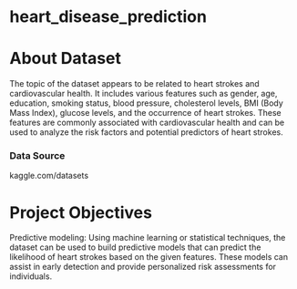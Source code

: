 # heart_disease_prediction
# About Dataset

The topic of the dataset appears to be related to heart strokes and cardiovascular health. It includes various
features such as gender, age, education, smoking status, blood pressure, cholesterol levels, BMI (Body Mass
Index), glucose levels, and the occurrence of heart strokes. These features are commonly associated with
cardiovascular health and can be used to analyze the risk factors and potential predictors of heart strokes.

### Data Source
kaggle.com/datasets
# Project Objectives
Predictive modeling: Using machine learning or statistical techniques, the dataset can be used to
build predictive models that can predict the likelihood of heart strokes based on the given
features. These models can assist in early detection and provide personalized risk assessments
for individuals.


